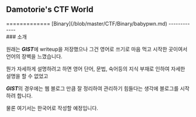 ## Damotorie's CTF World
<div>
=============
[Binary](/blob/master/CTF/Binary/babypwn.md)
-------------
</div>
### 소개 

원래는 ***GIST***에 writeup을 저장했으나 그건 영어로 쓰기로 마음 먹고 시작한 곳이여서 언어의 장벽을 느꼈습니다.  

뭔가 자세하게 설명하려고 하면 영어 단어, 문법, 숙어등의 지식 부재로 인하여 자세한 설명을 할 수 없었고  

***GIST***의 경우에는 웹 블로그 만큼 잘 정리하여 관리하기 힘들다는 생각에 블로그를 시작하려 합니다.

물론 여기서는 한국어로 작성할 예정입니다.

